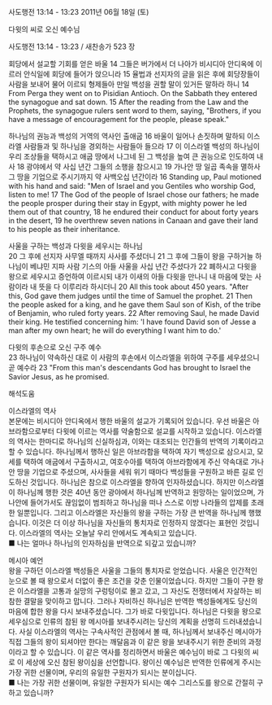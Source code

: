 사도행전 13:14 - 13:23 
2011년 06월 18일 (토)

다윗의 씨로 오신 예수님



사도행전 13:14 - 13:23 / 새찬송가 523 장


회당에서 설교할 기회를 얻은 바울 
14 그들은 버가에서 더 나아가 비시디아 안디옥에 이르러 안식일에 회당에 들어가 앉으니라 15 율법과 선지자의 글을 읽은 후에 회당장들이 사람을 보내어 물어 이르되 형제들아 만일 백성을 권할 말이 있거든 말하라 하니 
14 From Perga they went on to Pisidian Antioch. On the Sabbath they entered the synagogue and sat down. 15 After the reading from the Law and the Prophets, the synagogue rulers sent word to them, saying, "Brothers, if you have a message of encouragement for the people, please speak."   

하나님의 권능과 백성의 거역의 역사인 출애굽                 16 바울이 일어나 손짓하며 말하되 이스라엘 사람들과 및 하나님을 경외하는 사람들아 들으라 17 이 이스라엘 백성의 하나님이 우리 조상들을 택하시고 애굽 땅에서 나그네 된 그 백성을 높여 큰 권능으로 인도하여 내사 18 광야에서 약 사십 년간 그들의 소행을 참으시고 19 가나안 땅 일곱 족속을 멸하사 그 땅을 기업으로 주시기까지 약 사백오십 년간이라 
16 Standing up, Paul motioned with his hand and said: "Men of Israel and you Gentiles who worship God, listen to me! 17 The God of the people of Israel chose our fathers; he made the people prosper during their stay in Egypt, with mighty power he led them out of that country, 18 he endured their conduct for about forty years in the desert, 19 he overthrew seven nations in Canaan and gave their land to his people as their inheritance.  

사울을 구하는 백성과 다윗을 세우시는 하나님  
20 그 후에 선지자 사무엘 때까지 사사를 주셨더니 21 그 후에 그들이 왕을 구하거늘 하나님이 베냐민 지파 사람 기스의 아들 사울을 사십 년간 주셨다가 22 폐하시고 다윗을 왕으로 세우시고 증언하여 이르시되 내가 이새의 아들 다윗을 만나니 내 마음에 맞는 사람이라 내 뜻을 다 이루리라 하시더니 
20 All this took about 450 years. "After this, God gave them judges until the time of Samuel the prophet. 21 Then the people asked for a king, and he gave them Saul son of Kish, of the tribe of Benjamin, who ruled forty years. 22 After removing Saul, he made David their king. He testified concerning him: 'I have found David son of Jesse a man after my own heart; he will do everything I want him to do.'   

다윗의 후손으로 오신 구주 예수  
23 하나님이 약속하신 대로 이 사람의 후손에서 이스라엘을 위하여 구주를 세우셨으니 곧 예수라
23 "From this man's descendants God has brought to Israel the Savior Jesus, as he promised.

해석도움





이스라엘의 역사  
본문에는 비시디아 안디옥에서 행한 바울의 설교가 기록되어 있습니다. 우선 바울은 아브라함으로부터 다윗에 이르는 역사를 약술함으로 설교를 시작하고 있습니다. 이스라엘의 역사는 한마디로 하나님의 신실하심과, 이와는 대조되는 인간들의 반역의 기록이라고 할 수 있습니다. 하나님께서 행하신 일은 아브라함을 택하여 자기 백성으로 삼으시고, 모세를 택하여 애굽에서 구출하시고, 여호수아를 택하여 아브라함에게 주신 약속대로 가나안 땅을 기업으로 주셨으며, 사사들을 세워 위기 때마다 백성들을 구원하고 바른 길로 인도하신 것입니다. 하나님은 참으로 이스라엘을 향하여 인자하셨습니다. 하지만 이스라엘이 하나님께 행한 것은 40년 동안 광야에서 하나님께 반역하고 원망하는 일이었으며, 가나안에 들어가서도 끊임없이 범죄하고 하나님을 떠나 스스로 이방 나라들의 압제를 초래한 일뿐입니다. 그리고 이스라엘은 자신들의 왕을 구하는 가장 큰 반역을 하나님께 행했습니다. 이것은 더 이상 하나님을 자신들의 통치자로 인정하지 않겠다는 표현인 것입니다. 이스라엘의 역사는 오늘날 우리 안에서도 계속되고 있습니다.  
■ 나는 얼마나 하나님의 인자하심을 반역으로 되갚고 있습니까?    

메시아 예언  
왕을 구하던 이스라엘 백성들은 사울을 그들의 통치자로 얻었습니다. 사울은 인간적인 눈으로 볼 때 왕으로서 더없이 좋은 조건을 갖춘 인물이었습니다. 하지만 그들이 구한 왕은 이스라엘을 고통과 실망의 구렁텅이로 몰고 갔고, 그 자신도 전쟁터에서 자살하는 비참한 결말을 맞이하고 맙니다. 그러나 자비하신 하나님은 반역한 백성들에게도 당신의 마음에 합한 왕을 다시 보내주셨습니다. 그가 바로 다윗입니다. 하나님은 다윗을 왕으로 세우심으로 인류의 참된 왕 메시아를 보내주시려는 당신의 계획을 선명히 드러내셨습니다. 사실 이스라엘의 역사는 구속사적인 관점에서 볼 때, 하나님께서 보내주신 메시아가 직접 그들의 왕이 되셔야만 한다는 깨달음과 이 같은 왕을 보내주시기 위한 준비의 과정이라고 할 수 있습니다. 이 같은 역사를 정리하면서 바울은 예수님이 바로 그 다윗의 씨로 이 세상에 오신 참된 왕이심을 선언합니다. 왕이신 예수님은 반역한 인류에게 주시는 가장 귀한 선물이며, 우리의 유일한 구원자가 되시는 분이십니다.  
■ 나는 가장 귀한 선물이며, 유일한 구원자가 되시는 예수 그리스도를 왕으로 간절히 구하고 있습니까?
